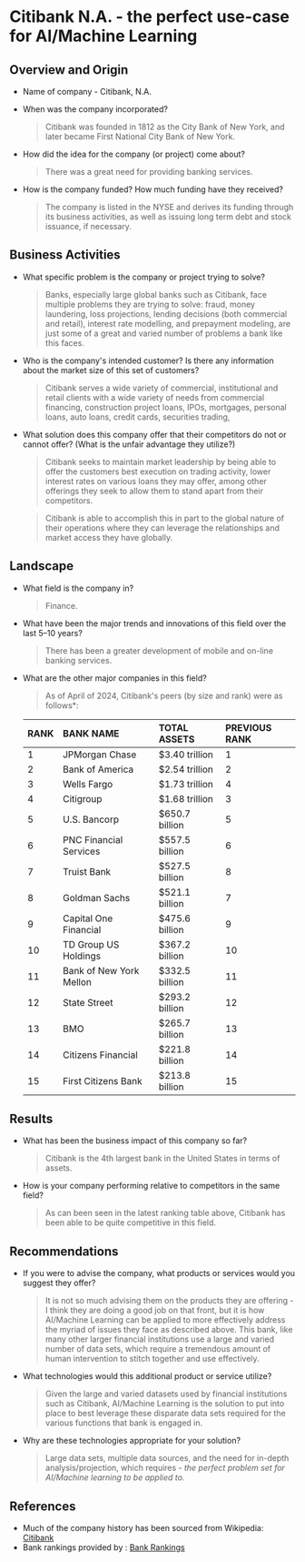# Citibank N.A. - the perfect use-case for AI/Machine Learning

## Overview and Origin

* Name of company - Citibank, N.A. 

* When was the company incorporated?  

    >Citibank was founded in 1812 as the City Bank of New York, and later became First National City Bank of New York.

* How did the idea for the company (or project) come about?  

    >There was a great need for providing banking services.

* How is the company funded? How much funding have they received?  

    >The company is listed in the NYSE and derives its funding through its business activities, as well as issuing long term debt and stock issuance, if necessary.


## Business Activities

* What specific problem is the company or project trying to solve?  

    >Banks, especially large global banks such as Citibank, face multiple problems they are trying to solve: fraud, money laundering, loss projections, lending decisions (both commercial and retail), interest rate modelling, and prepayment modeling, are just some of a great and varied number of problems a bank like this faces.

* Who is the company's intended customer? Is there any information about the market size of this set of customers?  

    >Citibank serves a wide variety of commercial, institutional and retail clients with a wide variety of needs from commercial financing, construction project loans, IPOs, mortgages, personal loans, auto loans, credit cards, securities trading, 

* What solution does this company offer that their competitors do not or cannot offer? (What is the unfair advantage they utilize?)  

    >Citibank seeks to maintain market leadership by being able to offer the customers best execution on trading activity, lower interest rates on various loans they may offer, among other offerings they seek to allow them to stand apart from their competitors.  

    >Citibank is able to accomplish this in part to the global nature of their operations where they can leverage the relationships and market access they have globally.


## Landscape

* What field is the company in?
    >Finance.

* What have been the major trends and innovations of this field over the last 5&ndash;10 years?
    >There has been a greater development of mobile and on-line banking services.

* What are the other major companies in this field?  

    >As of April of 2024, Citibank's peers (by size and rank) were as follows*:

    | RANK | BANK NAME | TOTAL ASSETS | PREVIOUS RANK |
    | :--- | :--- | :--- | :---|
    | 1 | JPMorgan Chase | $3.40 trillion | 1 |
    | 2 | Bank of America | $2.54 trillion | 2 |
    | 3 | Wells Fargo | $1.73 trillion | 4 |
    | 4 | Citigroup | $1.68 trillion | 3 |
    | 5 | U.S. Bancorp | $650.7 billion | 5 |
    | 6 | PNC Financial Services | $557.5 billion | 6 |
    | 7 | Truist Bank | $527.5 billion | 8 |
    | 8 | Goldman Sachs | $521.1 billion | 7 |
    | 9 | Capital One Financial | $475.6 billion | 9 |
    | 10 | TD Group US Holdings | $367.2 billion | 10 |
    | 11 | Bank of New York Mellon | $332.5 billion | 11 |
    | 12 | State Street | $293.2 billion | 12 |
    | 13 | BMO | $265.7 billion | 13 |
    | 14 | Citizens Financial | $221.8 billion | 14 |
    | 15 | First Citizens Bank | $213.8 billion | 15 |

## Results

* What has been the business impact of this company so far?  

    >Citibank is the 4th largest bank in the United States in terms of assets.


* How is your company performing relative to competitors in the same field?  

    >As can been seen in the latest ranking table above, Citibank has been able to be quite competitive in this field.

## Recommendations

* If you were to advise the company, what products or services would you suggest they offer?  

    >It is not so much advising them on the products they are offering - I think they are doing a good job on that front, but it is how AI/Machine Learning can be applied to more effectively address the myriad of issues they face as described above.  This bank, like many other larger financial institutions use a large and varied number of data sets, which require a tremendous amount of human intervention to stitch together and use effectively.

* What technologies would this additional product or service utilize?  

    >Given the large and varied datasets used by financial institutions such as Citibank, AI/Machine Learning is the solution to put into place to best leverage these disparate data sets required for the various functions that bank is engaged in.

* Why are these technologies appropriate for your solution?  

    >Large data sets, multiple data sources, and the need for in-depth analysis/projection, which requires  - *the perfect problem set for AI/Machine learning to be applied to.*


## References

* Much of the company history has been sourced from Wikipedia: [Citibank](https://en.wikipedia.org/wiki/Citibank)
* Bank rankings provided by : [Bank Rankings](https://www.bankrate.com/banking/biggest-banks-in-america/)